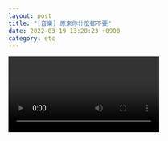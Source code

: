 ```yaml
---
layout: post
title: "[音樂] 原來你什麼都不要"
date: 2022-03-19 13:20:23 +0900
category: etc
---
```


<div class="video-container">
    <video id="player" class="video-js vjs-default-skin vjs-big-play-centered" data-json="/public/json/原來你什麼都不要.json"></video>
</div>